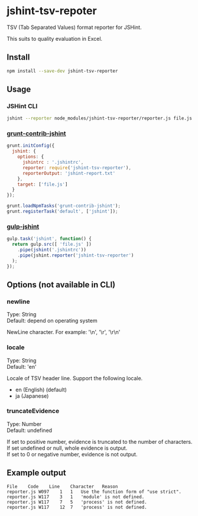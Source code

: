 # jshint-tsv-repoter

TSV (Tab Separated Values) format reporter for JSHint.

This suits to quality evaluation in Excel.

## Install

```sh
npm install --save-dev jshint-tsv-reporter
```

## Usage

### JSHint CLI

```sh
jshint --reporter node_modules/jshint-tsv-reporter/reporter.js file.js
```

### [grunt-contrib-jshint](https://github.com/gruntjs/grunt-contrib-jshint)

```js
grunt.initConfig({
  jshint: {
    options: {
      jshintrc : '.jshintrc',
      reporter: require('jshint-tsv-reporter'),
      reporterOutput: 'jshint-report.txt'
    },
    target: ['file.js']
  }
});

grunt.loadNpmTasks('grunt-contrib-jshint');
grunt.registerTask('default', ['jshint']);
```

### [gulp-jshint](https://github.com/spalger/gulp-jshint)

```js
gulp.task('jshint', function() {
  return gulp.src([ 'file.js' ])
    .pipe(jshint('.jshintrc'))
    .pipe(jshint.reporter('jshint-tsv-reporter')
  );
});
```


## Options (not available in CLI)

### newline

Type: String  
Default: depend on operating system

NewLine character. For example: '\n', '\r', '\r\n'

### locale

Type: String  
Default: 'en'

Locale of TSV header line.
Support the following locale.

* en (English) (default)
* ja (Japanese)

### truncateEvidence

Type: Number  
Default: undefined

If set to positive number, evidence is truncated to the number of characters.  
If set undefined or null, whole evidence is output.  
If set to 0 or negative number, evidence is not output.


## Example output

```
File	Code	Line	Character	Reason
reporter.js	W097	1	1	Use the function form of "use strict".
reporter.js	W117	3	1	'module' is not defined.
reporter.js	W117	7	5	'process' is not defined.
reporter.js	W117	12	7	'process' is not defined.
```

